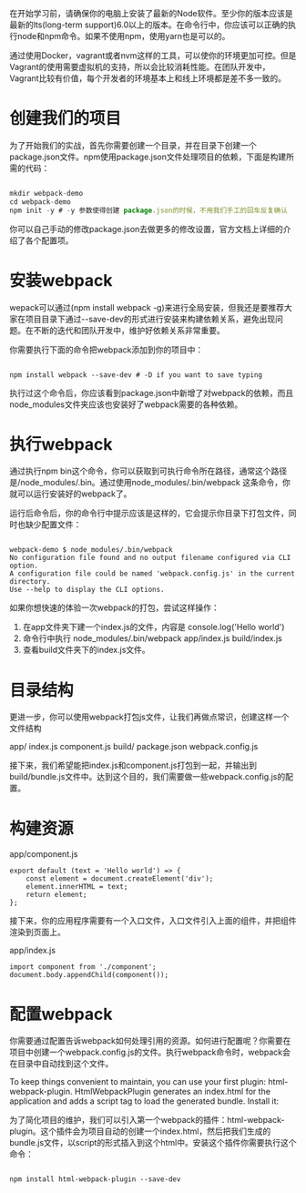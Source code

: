 在开始学习前，请确保你的电脑上安装了最新的Node软件。至少你的版本应该是最新的lts(long-term support)6.0以上的版本。在命令行中，你应该可以正确的执行node和npm命令。如果不使用npm，使用yarn也是可以的。

通过使用Docker，vagrant或者nvm这样的工具，可以使你的环境更加可控。但是Vagrant的使用需要虚拟机的支持，所以会比较消耗性能。在团队开发中，Vagrant比较有价值，每个开发者的环境基本上和线上环境都是差不多一致的。

# 创建我们的项目

为了开始我们的实战，首先你需要创建一个目录，并在目录下创建一个package.json文件。npm使用package.json文件处理项目的依赖，下面是构建所需的代码：

``` javascript

mkdir webpack-demo
cd webpack-demo
npm init -y # -y 参数使得创建 package.json的时候，不用我们手工的回车反复确认

```

你可以自己手动的修改package.json去做更多的修改设置，官方文档上详细的介绍了各个配置项。

# 安装webpack

wepack可以通过(npm install webpack -g)来进行全局安装，但我还是要推荐大家在项目目录下通过--save-dev的形式进行安装来构建依赖关系，避免出现问题。在不断的迭代和团队开发中，维护好依赖关系非常重要。

你需要执行下面的命令把webpack添加到你的项目中：

``` javascripot

npm install webpack --save-dev # -D if you want to save typing

```

执行过这个命令后，你应该看到package.json中新增了对webpack的依赖，而且node_modules文件夹应该也安装好了webpack需要的各种依赖。

# 执行webpack

通过执行npm bin这个命令，你可以获取到可执行命令所在路径，通常这个路径是/node_modules/.bin。通过使用node_modules/.bin/webpack 这条命令，你就可以运行安装好的webpack了。

运行后命令后，你的命令行中提示应该是这样的，它会提示你目录下打包文件，同时也缺少配置文件：

``` javascripot

webpack-demo $ node_modules/.bin/webpack
No configuration file found and no output filename configured via CLI option.
A configuration file could be named 'webpack.config.js' in the current directory.
Use --help to display the CLI options.

```

如果你想快速的体验一次webpack的打包，尝试这样操作：

1. 在app文件夹下建一个index.js的文件，内容是 console.log('Hello world')
2. 命令行中执行 node_modules/.bin/webpack app/index.js build/index.js
3. 查看build文件夹下的index.js文件。

# 目录结构

更进一步，你可以使用webpack打包js文件，让我们再做点常识，创建这样一个文件结构

app/
	index.js
	component.js
build/
package.json
webpack.config.js

接下来，我们希望能把index.js和component.js打包到一起，并输出到build/bundle.js文件中。达到这个目的，我们需要做一些webpack.config.js的配置。

# 构建资源

app/component.js

``` javascripot
export default (text = 'Hello world') => {
	const element = document.createElement('div');
	element.innerHTML = text;
	return element;
};
```

接下来，你的应用程序需要有一个入口文件，入口文件引入上面的组件，并把组件渲染到页面上。

app/index.js

``` javascripot
import component from './component';
document.body.appendChild(component());
```

# 配置webpack


你需要通过配置告诉webpack如何处理引用的资源。如何进行配置呢？你需要在项目中创建一个webpack.config.js的文件。执行webpack命令时，webpack会在目录中自动找到这个文件。

To keep things convenient to maintain, you can use your first plugin: html-webpack-plugin. HtmlWebpackPlugin generates an index.html for the application and adds a script tag to load the generated bundle. Install it:

为了简化项目的维护，我们可以引入第一个webpack的插件：html-webpack-plugin。这个插件会为项目自动的创建一个index.html，然后把我们生成的bundle.js文件，以script的形式插入到这个html中。安装这个插件你需要执行这个命令：

``` javascripot

npm install html-webpack-plugin --save-dev

```





